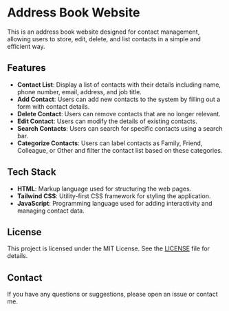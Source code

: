 # Address Book Website

This is an address book website designed for contact management, allowing users to store, edit, delete, and list contacts in a simple and efficient way.

## Features

- **Contact List**: Display a list of contacts with their details including name, phone number, email, address, and job title.
- **Add Contact**: Users can add new contacts to the system by filling out a form with contact details.
- **Delete Contact**: Users can remove contacts that are no longer relevant.
- **Edit Contact**: Users can modify the details of existing contacts.
- **Search Contacts**: Users can search for specific contacts using a search bar.
- **Categorize Contacts**: Users can label contacts as Family, Friend, Colleague, or Other and filter the contact list based on these categories.

## Tech Stack

- **HTML**: Markup language used for structuring the web pages.
- **Tailwind CSS**: Utility-first CSS framework for styling the application.
- **JavaScript**: Programming language used for adding interactivity and managing contact data.

## License

This project is licensed under the MIT License. See the [LICENSE](/LICENSE.md) file for details.

## Contact

If you have any questions or suggestions, please open an issue or contact me.
